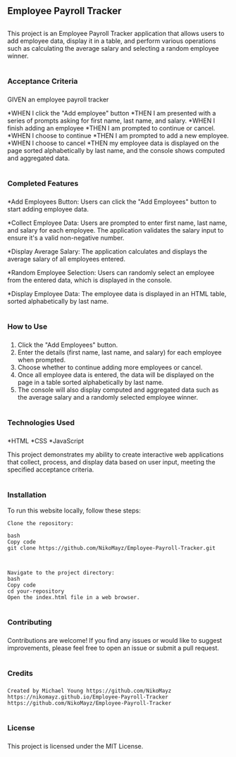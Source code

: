 # <h2>Employee Payroll Tracker<h2>

This project is an Employee Payroll Tracker application that allows users to add employee data, display it in a table, and perform various operations such as calculating the average salary and selecting a random employee winner.

# <h3>Acceptance Criteria<h3>


GIVEN an employee payroll tracker

*WHEN I click the "Add employee" button
    *THEN I am presented with a series of prompts asking for first name, last name, and salary.
*WHEN I finish adding an employee
    *THEN I am prompted to continue or cancel.
*WHEN I choose to continue
    *THEN I am prompted to add a new employee.
*WHEN I choose to cancel
    *THEN my employee data is displayed on the page sorted alphabetically by last name, and the console shows computed and aggregated data.

# <h3>Completed Features<h3>

*Add Employees Button: Users can click the "Add Employees" button to start adding employee data.

*Collect Employee Data: Users are prompted to enter first name, last name, and salary for each employee. The application validates the salary input to ensure it's   a valid non-negative number.

*Display Average Salary: The application calculates and displays the average salary of all employees entered.

*Random Employee Selection: Users can randomly select an employee from the entered data, which is displayed in the console.

*Display Employee Data: The employee data is displayed in an HTML table, sorted alphabetically by last name.

# <h3>How to Use<h3>

1. Click the "Add Employees" button.
2. Enter the details (first name, last name, and salary) for each employee when prompted.
3. Choose whether to continue adding more employees or cancel.
4. Once all employee data is entered, the data will be displayed on the page in a table sorted alphabetically by last name.
5. The console will also display computed and aggregated data such as the average salary and a randomly selected employee winner.

# <h3>Technologies Used<h3>

*HTML
*CSS
*JavaScript

This project demonstrates my ability to create interactive web applications that collect, process, and display data based on user input, meeting the specified acceptance criteria.

# <h3>Installation

To run this website locally, follow these steps:

    Clone the repository:

    bash
    Copy code
    git clone https://github.com/NikoMayz/Employee-Payroll-Tracker.git



    Navigate to the project directory:
    bash
    Copy code
    cd your-repository
    Open the index.html file in a web browser.

    

# <h3>Contributing<h3>

Contributions are welcome! If you find any issues or would like to suggest improvements, please feel free to open an issue or submit a pull request.

# <h3>Credits<h3>

    Created by Michael Young https://github.com/NikoMayz
    https://nikomayz.github.io/Employee-Payroll-Tracker
    https://github.com/NikoMayz/Employee-Payroll-Tracker


# <h3>License<h3>

This project is licensed under the MIT License.


#
